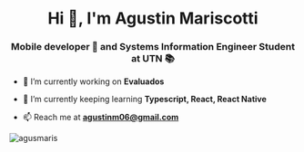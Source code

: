 <h1 align="center">Hi 👋, I'm Agustin Mariscotti</h1>
<h3 align="center">Mobile developer 📱 and Systems Information Engineer Student at UTN 📚</h3>

- 🔭 I’m currently working on **Evaluados**

- 🌱 I’m currently keeping learning **Typescript, React, React Native**

- 📫 Reach me at **agustinm06@gmail.com**


<p><img align="center" src="https://github-readme-stats.vercel.app/api/top-langs?username=agusmaris&show_icons=true&locale=en&layout=compact" alt="agusmaris" /></p>
